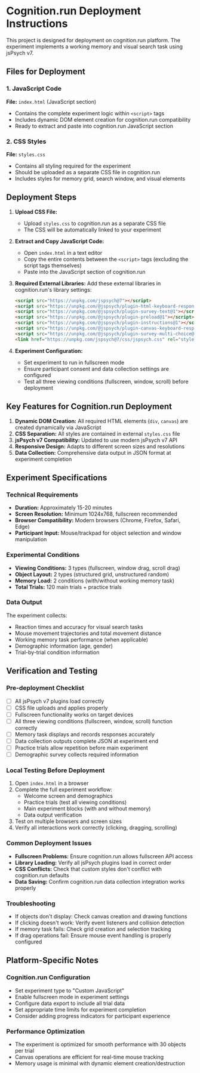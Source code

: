 # Cognition.run Deployment Instructions

This project is designed for deployment on cognition.run platform. The experiment implements a working memory and visual search task using jsPsych v7.

## Files for Deployment

### 1. JavaScript Code
**File:** `index.html` (JavaScript section)
- Contains the complete experiment logic within `<script>` tags
- Includes dynamic DOM element creation for cognition.run compatibility
- Ready to extract and paste into cognition.run JavaScript section

### 2. CSS Styles  
**File:** `styles.css`
- Contains all styling required for the experiment
- Should be uploaded as a separate CSS file in cognition.run
- Includes styles for memory grid, search window, and visual elements

## Deployment Steps

1. **Upload CSS File:**
   - Upload `styles.css` to cognition.run as a separate CSS file
   - The CSS will be automatically linked to your experiment

2. **Extract and Copy JavaScript Code:**
   - Open `index.html` in a text editor
   - Copy the entire contents between the `<script>` tags (excluding the script tags themselves)
   - Paste into the JavaScript section of cognition.run

3. **Required External Libraries:**
   Add these external libraries in cognition.run's library settings:
   ```html
   <script src="https://unpkg.com/jspsych@7"></script>
   <script src="https://unpkg.com/@jspsych/plugin-html-keyboard-response@1"></script>
   <script src="https://unpkg.com/@jspsych/plugin-survey-text@1"></script>
   <script src="https://unpkg.com/@jspsych/plugin-preload@1"></script>
   <script src="https://unpkg.com/@jspsych/plugin-instructions@1"></script>
   <script src="https://unpkg.com/@jspsych/plugin-canvas-keyboard-response@1"></script>
   <script src="https://unpkg.com/@jspsych/plugin-survey-multi-choice@1"></script>
   <link href="https://unpkg.com/jspsych@7/css/jspsych.css" rel="stylesheet" type="text/css" />
   ```

4. **Experiment Configuration:**
   - Set experiment to run in fullscreen mode
   - Ensure participant consent and data collection settings are configured
   - Test all three viewing conditions (fullscreen, window, scroll) before deployment

## Key Features for Cognition.run Deployment

1. **Dynamic DOM Creation:** All required HTML elements (`div`, `canvas`) are created dynamically via JavaScript
2. **CSS Separation:** All styles are contained in external `styles.css` file
3. **jsPsych v7 Compatibility:** Updated to use modern jsPsych v7 API
4. **Responsive Design:** Adapts to different screen sizes and resolutions
5. **Data Collection:** Comprehensive data output in JSON format at experiment completion

## Experiment Specifications

### Technical Requirements
- **Duration:** Approximately 15-20 minutes
- **Screen Resolution:** Minimum 1024x768, fullscreen recommended  
- **Browser Compatibility:** Modern browsers (Chrome, Firefox, Safari, Edge)
- **Participant Input:** Mouse/trackpad for object selection and window manipulation

### Experimental Conditions
- **Viewing Conditions:** 3 types (fullscreen, window drag, scroll drag)
- **Object Layout:** 2 types (structured grid, unstructured random)
- **Memory Load:** 2 conditions (with/without working memory task)
- **Total Trials:** 120 main trials + practice trials

### Data Output
The experiment collects:
- Reaction times and accuracy for visual search tasks
- Mouse movement trajectories and total movement distance
- Working memory task performance (when applicable)
- Demographic information (age, gender)
- Trial-by-trial condition information

## Verification and Testing

### Pre-deployment Checklist
- [ ] All jsPsych v7 plugins load correctly
- [ ] CSS file uploads and applies properly
- [ ] Fullscreen functionality works on target devices
- [ ] All three viewing conditions (fullscreen, window, scroll) function correctly
- [ ] Memory task displays and records responses accurately
- [ ] Data collection outputs complete JSON at experiment end
- [ ] Practice trials allow repetition before main experiment
- [ ] Demographic survey collects required information

### Local Testing Before Deployment
1. Open `index.html` in a browser
2. Complete the full experiment workflow:
   - Welcome screen and demographics
   - Practice trials (test all viewing conditions)
   - Main experiment blocks (with and without memory)
   - Data output verification
3. Test on multiple browsers and screen sizes
4. Verify all interactions work correctly (clicking, dragging, scrolling)

### Common Deployment Issues
- **Fullscreen Problems:** Ensure cognition.run allows fullscreen API access
- **Library Loading:** Verify all jsPsych plugins load in correct order
- **CSS Conflicts:** Check that custom styles don't conflict with cognition.run defaults
- **Data Saving:** Confirm cognition.run data collection integration works properly

### Troubleshooting
- If objects don't display: Check canvas creation and drawing functions
- If clicking doesn't work: Verify event listeners and collision detection
- If memory task fails: Check grid creation and selection tracking
- If drag operations fail: Ensure mouse event handling is properly configured

## Platform-Specific Notes

### Cognition.run Configuration
- Set experiment type to "Custom JavaScript"
- Enable fullscreen mode in experiment settings
- Configure data export to include all trial data
- Set appropriate time limits for experiment completion
- Consider adding progress indicators for participant experience

### Performance Optimization
- The experiment is optimized for smooth performance with 30 objects per trial
- Canvas operations are efficient for real-time mouse tracking
- Memory usage is minimal with dynamic element creation/destruction